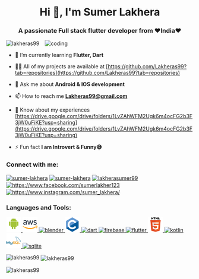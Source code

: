 <h1 align="center">Hi 👋, I'm Sumer Lakhera</h1>
<h3 align="center">A passionate Full stack flutter developer from ♥️India♥️</h3>

<img align="right" alt="coding" width="400" src="https://user-images.githubusercontent.com/55389276/140866485-8fb1c876-9a8f-4d6a-98dc-08c4981eaf70.gif">

<p align="left"> <img src="https://komarev.com/ghpvc/?username=lakheras99&label=Profile%20views&color=0e75b6&style=flat" alt="lakheras99" /> </p>

<!--- <p align="left"> <a href="https://github.com/ryo-ma/github-profile-trophy"><img src="https://github-profile-trophy.vercel.app/?username=lakheras99" alt="lakheras99" /></a> </p> --->

- 🌱 I’m currently learning **Flutter, Dart**

- 👨‍💻 All of my projects are available at [https://github.com/Lakheras99?tab=repositories](https://github.com/Lakheras99?tab=repositories)

- 💬 Ask me about **Android & IOS development**

- 📫 How to reach me **Lakheras99@gmail.com**

- 📄 Know about my experiences [https://drive.google.com/drive/folders/1LvZAhWFM2Ugk6m4ocFG2b3F3jW0uFiKE?usp=sharing](https://drive.google.com/drive/folders/1LvZAhWFM2Ugk6m4ocFG2b3F3jW0uFiKE?usp=sharing)

- ⚡ Fun fact **I am Introvert & Funny😅**

<h3 align="left">Connect with me:</h3>
<p align="left">

<a href="https://linkedin.com/in/sumer-lakhera" target="blank"><img align="center" src="https://raw.githubusercontent.com/rahuldkjain/github-profile-readme-generator/master/src/images/icons/Social/linked-in-alt.svg" alt="sumer-lakhera" height="30" width="40" /></a>
<a href="https://stackoverflow.com/users/sumer-lakhera" target="blank"><img align="center" src="https://raw.githubusercontent.com/rahuldkjain/github-profile-readme-generator/master/src/images/icons/Social/stack-overflow.svg" alt="sumer-lakhera" height="30" width="40" /></a>
<a href="https://twitter.com/lakherasumer99" target="blank"><img align="center" src="https://raw.githubusercontent.com/rahuldkjain/github-profile-readme-generator/master/src/images/icons/Social/twitter.svg" alt="lakherasumer99" height="30" width="40" /></a>
<a href="https://fb.com/https://www.facebook.com/sumerlakher123" target="blank"><img align="center" src="https://raw.githubusercontent.com/rahuldkjain/github-profile-readme-generator/master/src/images/icons/Social/facebook.svg" alt="https://www.facebook.com/sumerlakher123" height="30" width="40" /></a>
<a href="https://instagram.com/https://www.instagram.com/sumer_lakhera/" target="blank"><img align="center" src="https://raw.githubusercontent.com/rahuldkjain/github-profile-readme-generator/master/src/images/icons/Social/instagram.svg" alt="https://www.instagram.com/sumer_lakhera/" height="30" width="40" /></a>
</p>

<h3 align="left">Languages and Tools:</h3>
<p align="left"> <a href="https://developer.android.com" target="_blank" rel="noreferrer"> <img src="https://raw.githubusercontent.com/devicons/devicon/master/icons/android/android-original-wordmark.svg" alt="android" width="40" height="40"/> </a> <a href="https://aws.amazon.com" target="_blank" rel="noreferrer"> <img src="https://raw.githubusercontent.com/devicons/devicon/master/icons/amazonwebservices/amazonwebservices-original-wordmark.svg" alt="aws" width="40" height="40"/> </a> <a href="https://www.blender.org/" target="_blank" rel="noreferrer"> <img src="https://download.blender.org/branding/community/blender_community_badge_white.svg" alt="blender" width="40" height="40"/> </a> <a href="https://www.cprogramming.com/" target="_blank" rel="noreferrer"> <img src="https://raw.githubusercontent.com/devicons/devicon/master/icons/c/c-original.svg" alt="c" width="40" height="40"/> </a> <a href="https://dart.dev" target="_blank" rel="noreferrer"> <img src="https://www.vectorlogo.zone/logos/dartlang/dartlang-icon.svg" alt="dart" width="40" height="40"/> </a> <a href="https://firebase.google.com/" target="_blank" rel="noreferrer"> <img src="https://www.vectorlogo.zone/logos/firebase/firebase-icon.svg" alt="firebase" width="40" height="40"/> </a> <a href="https://flutter.dev" target="_blank" rel="noreferrer"> <img src="https://www.vectorlogo.zone/logos/flutterio/flutterio-icon.svg" alt="flutter" width="40" height="40"/> </a> <a href="https://www.w3.org/html/" target="_blank" rel="noreferrer"> <img src="https://raw.githubusercontent.com/devicons/devicon/master/icons/html5/html5-original-wordmark.svg" alt="html5" width="40" height="40"/> </a> <a href="https://kotlinlang.org" target="_blank" rel="noreferrer"> <img src="https://www.vectorlogo.zone/logos/kotlinlang/kotlinlang-icon.svg" alt="kotlin" width="40" height="40"/> </a> <a href="https://www.mysql.com/" target="_blank" rel="noreferrer"> <img src="https://raw.githubusercontent.com/devicons/devicon/master/icons/mysql/mysql-original-wordmark.svg" alt="mysql" width="40" height="40"/> </a> <a href="https://www.sqlite.org/" target="_blank" rel="noreferrer"> <img src="https://www.vectorlogo.zone/logos/sqlite/sqlite-icon.svg" alt="sqlite" width="40" height="40"/> </a> </p>

<p><img align="left" src="https://github-readme-stats.vercel.app/api/top-langs?username=lakheras99&show_icons=true&locale=en&layout=compact" alt="lakheras99" /></p>

<p>&nbsp;<img align="center" src="https://github-readme-stats.vercel.app/api?username=lakheras99&show_icons=true&locale=en" alt="lakheras99" /></p>

<p><img align="center" src="https://github-readme-streak-stats.herokuapp.com/?user=lakheras99&" alt="lakheras99" /></p>

